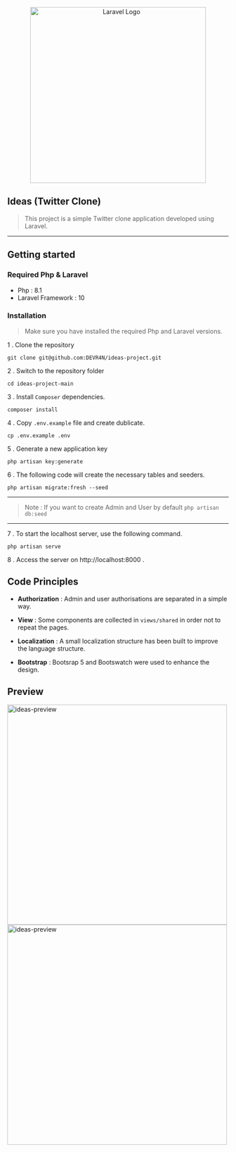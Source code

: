 <p align="center"><a href="https://laravel.com" target="_blank"><img src="https://raw.githubusercontent.com/laravel/art/master/logo-lockup/5%20SVG/2%20CMYK/1%20Full%20Color/laravel-logolockup-cmyk-red.svg" width="400" alt="Laravel Logo"></a></p>

## Ideas (Twitter Clone)
> This project is a simple Twitter clone application developed using Laravel.


---
## Getting started

### Required Php & Laravel

- Php : 8.1
- Laravel Framework : 10

### Installation
> Make sure you have installed the required Php and Laravel versions.


1 . Clone the repository
```
git clone git@github.com:DEVR4N/ideas-project.git
```

2 . Switch to the repository folder
```
cd ideas-project-main
```

3 . Install `Composer` dependencies.
```
composer install
```

4 . Copy `.env.example` file and create dublicate. 
```
cp .env.example .env
```


5 . Generate a new application key
```
php artisan key:generate
```

6 . The following code will create the necessary tables and seeders.
```
php artisan migrate:fresh --seed
```

---

> Note : If you want to create Admin and User by default `php artisan db:seed`
---

7 . To start the localhost server, use the following command.
```
php artisan serve
```

8 . Access the server on http://localhost:8000 .


## Code Principles
- **Authorization** : Admin and user authorisations are separated in a simple way.

- **View** : Some components are collected in `views/shared` in order not to repeat the pages.
 
- **Localization** : A small localization structure has been built to improve the language structure.

- **Bootstrap** : Bootsrap 5 and Bootswatch were used to enhance the design.

## Preview
<img src="https://github.com/DEVR4N/Ideas/assets/77250053/545abe7a-b894-40e3-95fe-4984a044f29f" alt="ideas-preview" width="500"/>
<img src="https://github.com/DEVR4N/Ideas/assets/77250053/771c8e80-7ad3-4a2f-8817-f331e4b8d5d4" alt="ideas-preview" width="500"/>


